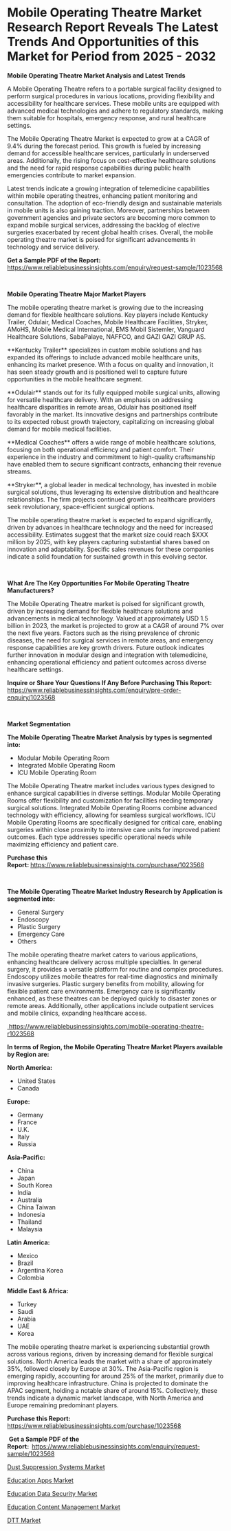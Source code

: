<p><h1>Mobile Operating Theatre Market Research Report Reveals The Latest Trends And Opportunities of this Market for Period from 2025 - 2032</h1></p><p><strong>Mobile Operating Theatre Market Analysis and Latest Trends</strong></p>
<p><p>A Mobile Operating Theatre refers to a portable surgical facility designed to perform surgical procedures in various locations, providing flexibility and accessibility for healthcare services. These mobile units are equipped with advanced medical technologies and adhere to regulatory standards, making them suitable for hospitals, emergency response, and rural healthcare settings.</p><p>The Mobile Operating Theatre Market is expected to grow at a CAGR of 9.4% during the forecast period. This growth is fueled by increasing demand for accessible healthcare services, particularly in underserved areas. Additionally, the rising focus on cost-effective healthcare solutions and the need for rapid response capabilities during public health emergencies contribute to market expansion. </p><p>Latest trends indicate a growing integration of telemedicine capabilities within mobile operating theatres, enhancing patient monitoring and consultation. The adoption of eco-friendly design and sustainable materials in mobile units is also gaining traction. Moreover, partnerships between government agencies and private sectors are becoming more common to expand mobile surgical services, addressing the backlog of elective surgeries exacerbated by recent global health crises. Overall, the mobile operating theatre market is poised for significant advancements in technology and service delivery.</p></p>
<p><strong>Get a Sample PDF of the Report:&nbsp;</strong> <a href="https://www.reliablebusinessinsights.com/enquiry/request-sample/1023568?utm_campaign=63&utm_medium=2&utm_source=Github&utm_content=ia&utm_term=06032025&utm_id=mobile-operating-theatre">https://www.reliablebusinessinsights.com/enquiry/request-sample/1023568</a></p>
<p>&nbsp;</p>
<p><strong>Mobile Operating Theatre Major Market Players</strong></p>
<p><p>The mobile operating theatre market is growing due to the increasing demand for flexible healthcare solutions. Key players include Kentucky Trailer, Odulair, Medical Coaches, Mobile Healthcare Facilities, Stryker, AMoHS, Mobile Medical International, EMS Mobil Sistemler, Vanguard Healthcare Solutions, SabaPalaye, NAFFCO, and GAZI GAZI GRUP AS.</p><p>**Kentucky Trailer** specializes in custom mobile solutions and has expanded its offerings to include advanced mobile healthcare units, enhancing its market presence. With a focus on quality and innovation, it has seen steady growth and is positioned well to capture future opportunities in the mobile healthcare segment.</p><p>**Odulair** stands out for its fully equipped mobile surgical units, allowing for versatile healthcare delivery. With an emphasis on addressing healthcare disparities in remote areas, Odulair has positioned itself favorably in the market. Its innovative designs and partnerships contribute to its expected robust growth trajectory, capitalizing on increasing global demand for mobile medical facilities.</p><p>**Medical Coaches** offers a wide range of mobile healthcare solutions, focusing on both operational efficiency and patient comfort. Their experience in the industry and commitment to high-quality craftsmanship have enabled them to secure significant contracts, enhancing their revenue streams.</p><p>**Stryker**, a global leader in medical technology, has invested in mobile surgical solutions, thus leveraging its extensive distribution and healthcare relationships. The firm projects continued growth as healthcare providers seek revolutionary, space-efficient surgical options.</p><p>The mobile operating theatre market is expected to expand significantly, driven by advances in healthcare technology and the need for increased accessibility. Estimates suggest that the market size could reach $XXX million by 2025, with key players capturing substantial shares based on innovation and adaptability. Specific sales revenues for these companies indicate a solid foundation for sustained growth in this evolving sector.</p></p>
<p>&nbsp;</p>
<p><strong>What Are The Key Opportunities For Mobile Operating Theatre Manufacturers?</strong></p>
<p><p>The Mobile Operating Theatre market is poised for significant growth, driven by increasing demand for flexible healthcare solutions and advancements in medical technology. Valued at approximately USD 1.5 billion in 2023, the market is projected to grow at a CAGR of around 7% over the next five years. Factors such as the rising prevalence of chronic diseases, the need for surgical services in remote areas, and emergency response capabilities are key growth drivers. Future outlook indicates further innovation in modular design and integration with telemedicine, enhancing operational efficiency and patient outcomes across diverse healthcare settings.</p></p>
<p><strong>Inquire or Share Your Questions If Any Before Purchasing This Report:</strong> <a href="https://www.reliablebusinessinsights.com/enquiry/pre-order-enquiry/1023568?utm_campaign=63&utm_medium=2&utm_source=Github&utm_content=ia&utm_term=06032025&utm_id=mobile-operating-theatre">https://www.reliablebusinessinsights.com/enquiry/pre-order-enquiry/1023568</a></p>
<p>&nbsp;</p>
<p><strong>Market Segmentation</strong></p>
<p><strong>The Mobile Operating Theatre Market Analysis by types is segmented into:</strong></p>
<p><ul><li>Modular Mobile Operating Room</li><li>Integrated Mobile Operating Room</li><li>ICU Mobile Operating Room</li></ul></p>
<p><p>The Mobile Operating Theatre market includes various types designed to enhance surgical capabilities in diverse settings. Modular Mobile Operating Rooms offer flexibility and customization for facilities needing temporary surgical solutions. Integrated Mobile Operating Rooms combine advanced technology with efficiency, allowing for seamless surgical workflows. ICU Mobile Operating Rooms are specifically designed for critical care, enabling surgeries within close proximity to intensive care units for improved patient outcomes. Each type addresses specific operational needs while maximizing efficiency and patient care.</p></p>
<p><strong>Purchase this Report:&nbsp;</strong><a href="https://www.reliablebusinessinsights.com/purchase/1023568?utm_campaign=63&utm_medium=2&utm_source=Github&utm_content=ia&utm_term=06032025&utm_id=mobile-operating-theatre">https://www.reliablebusinessinsights.com/purchase/1023568</a></p>
<p>&nbsp;</p>
<p><strong>The Mobile Operating Theatre Market Industry Research by Application is segmented into:</strong></p>
<p><ul><li>General Surgery</li><li>Endoscopy</li><li>Plastic Surgery</li><li>Emergency Care</li><li>Others</li></ul></p>
<p><p>The mobile operating theatre market caters to various applications, enhancing healthcare delivery across multiple specialties. In general surgery, it provides a versatile platform for routine and complex procedures. Endoscopy utilizes mobile theatres for real-time diagnostics and minimally invasive surgeries. Plastic surgery benefits from mobility, allowing for flexible patient care environments. Emergency care is significantly enhanced, as these theatres can be deployed quickly to disaster zones or remote areas. Additionally, other applications include outpatient services and mobile clinics, expanding healthcare access.</p></p>
<p><a href="https://www.reliablebusinessinsights.com/mobile-operating-theatre-r1023568?utm_campaign=63&utm_medium=2&utm_source=Github&utm_content=ia&utm_term=06032025&utm_id=mobile-operating-theatre">&nbsp;https://www.reliablebusinessinsights.com/mobile-operating-theatre-r1023568</a></p>
<p><strong>In terms of Region, the Mobile Operating Theatre Market Players available by Region are:</strong></p>
<p>
    <p> <strong> North America: </strong>
        <ul>
            <li>United States</li>
            <li>Canada</li>
        </ul>
        </p> 
    <p> <strong> Europe: </strong>
        <ul>
            <li>Germany</li>
            <li>France</li>
            <li>U.K.</li>
            <li>Italy</li>
            <li>Russia</li>
        </ul>
        </p> 
    <p> <strong> Asia-Pacific: </strong>
        <ul>
            <li>China</li>
            <li>Japan</li>
            <li>South Korea</li>
            <li>India</li>
            <li>Australia</li>
            <li>China Taiwan</li>
            <li>Indonesia</li>
            <li>Thailand</li>
            <li>Malaysia</li>
        </ul>
        </p> 
    <p> <strong> Latin America: </strong>
        <ul>
            <li>Mexico</li>
            <li>Brazil</li>
            <li>Argentina Korea</li>
            <li>Colombia</li>
        </ul>
        </p> 
    <p> <strong> Middle East & Africa: </strong>
        <ul>
            <li>Turkey</li>
            <li>Saudi</li>
            <li>Arabia</li>
            <li>UAE</li>
            <li>Korea</li>
        </ul>
    </p>
    </p>
<p><p>The mobile operating theatre market is experiencing substantial growth across various regions, driven by increasing demand for flexible surgical solutions. North America leads the market with a share of approximately 35%, followed closely by Europe at 30%. The Asia-Pacific region is emerging rapidly, accounting for around 25% of the market, primarily due to improving healthcare infrastructure. China is projected to dominate the APAC segment, holding a notable share of around 15%. Collectively, these trends indicate a dynamic market landscape, with North America and Europe remaining predominant players.</p></p>
<p><strong>Purchase this Report: </strong><a href="https://www.reliablebusinessinsights.com/purchase/1023568?utm_campaign=63&utm_medium=2&utm_source=Github&utm_content=ia&utm_term=06032025&utm_id=mobile-operating-theatre">https://www.reliablebusinessinsights.com/purchase/1023568</a></p>
<p>&nbsp;<strong>Get a Sample PDF of the Report:&nbsp;&nbsp;</strong><a href="https://www.reliablebusinessinsights.com/enquiry/request-sample/1023568?utm_campaign=63&utm_medium=2&utm_source=Github&utm_content=ia&utm_term=06032025&utm_id=mobile-operating-theatre">https://www.reliablebusinessinsights.com/enquiry/request-sample/1023568</a></p>
<p><strong></strong></p>
<p><p><a href="https://github.com/guzasbahsas/Market-Research-Report-List-1/blob/main/dust-suppression-systems-market.md?utm_campaign=63&utm_medium=2&utm_source=Github&utm_content=ia&utm_term=06032025&utm_id=mobile-operating-theatre">Dust Suppression Systems Market</a></p><p><a href="https://github.com/nagateyisu29/Market-Research-Report-List-1/blob/main/education-apps-market.md?utm_campaign=63&utm_medium=2&utm_source=Github&utm_content=ia&utm_term=06032025&utm_id=mobile-operating-theatre">Education Apps Market</a></p><p><a href="https://github.com/steegwajma22/Market-Research-Report-List-1/blob/main/education-data-security-market.md?utm_campaign=63&utm_medium=2&utm_source=Github&utm_content=ia&utm_term=06032025&utm_id=mobile-operating-theatre">Education Data Security Market</a></p><p><a href="https://github.com/rokiahgrendy/Market-Research-Report-List-1/blob/main/education-content-management-market.md?utm_campaign=63&utm_medium=2&utm_source=Github&utm_content=ia&utm_term=06032025&utm_id=mobile-operating-theatre">Education Content Management Market</a></p><p><a href="https://github.com/weisonmanych/Market-Research-Report-List-1/blob/main/dtt-market.md?utm_campaign=63&utm_medium=2&utm_source=Github&utm_content=ia&utm_term=06032025&utm_id=mobile-operating-theatre">DTT Market</a></p></p>
